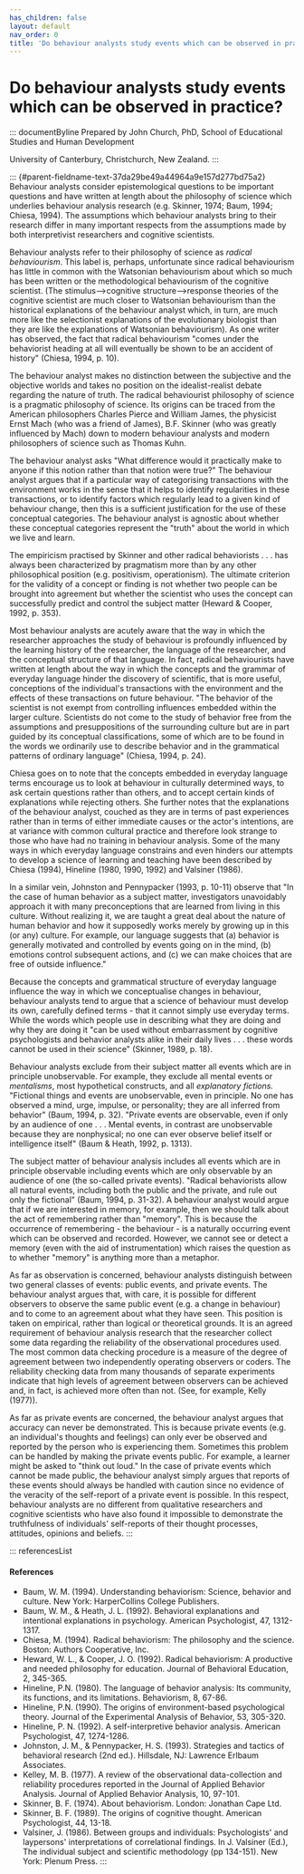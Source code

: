 ```yaml
---
has_children: false
layout: default
nav_order: 0
title: 'Do behaviour analysts study events which can be observed in practice? '
---
```

# Do behaviour analysts study events which can be observed in practice? 


::: documentByline
Prepared by John Church, PhD, School of Educational Studies and Human
Development

University of Canterbury, Christchurch, New Zealand.
:::

::: {#parent-fieldname-text-37da29be49a44964a9e157d277bd75a2}
Behaviour analysts consider epistemological questions to be important
questions and have written at length about the philosophy of science
which underlies behaviour analysis research (e.g. Skinner, 1974; Baum,
1994; Chiesa, 1994). The assumptions which behaviour analysts bring to
their research differ in many important respects from the assumptions
made by both interpretivist researchers and cognitive scientists.

Behaviour analysts refer to their philosophy of science as *radical
behaviourism*. This label is, perhaps, unfortunate since radical
behaviourism has little in common with the Watsonian behaviourism about
which so much has been written or the methodological behaviourism of the
cognitive scientist. (The stimulus--\>cognitive structure--\>response
theories of the cognitive scientist are much closer to Watsonian
behaviourism than the historical explanations of the behaviour analyst
which, in turn, are much more like the selectionist explanations of the
evolutionary biologist than they are like the explanations of Watsonian
behaviourism). As one writer has observed, the fact that radical
behaviourism "comes under the behaviorist heading at all will eventually
be shown to be an accident of history" (Chiesa, 1994, p. 10).

The behaviour analyst makes no distinction between the subjective and
the objective worlds and takes no position on the idealist-realist
debate regarding the nature of truth. The radical behaviourist
philosophy of science is a pragmatic philosophy of science. Its origins
can be traced from the American philosophers Charles Pierce and William
James, the physicist Ernst Mach (who was a friend of James), B.F.
Skinner (who was greatly influenced by Mach) down to modern behaviour
analysts and modern philosophers of science such as Thomas Kuhn.

The behaviour analyst asks "What difference would it practically make to
anyone if this notion rather than that notion were true?" The behaviour
analyst argues that if a particular way of categorising transactions
with the environment works in the sense that it helps to identify
regularities in these transactions, or to identify factors which
regularly lead to a given kind of behaviour change, then this is a
sufficient justification for the use of these conceptual categories. The
behaviour analyst is agnostic about whether these conceptual categories
represent the "truth" about the world in which we live and learn.

The empiricism practised by Skinner and other radical behaviorists . . .
has always been characterized by pragmatism more than by any other
philosophical position (e.g. positivism, operationism). The ultimate
criterion for the validity of a concept or finding is not whether two
people can be brought into agreement but whether the scientist who uses
the concept can successfully predict and control the subject matter
(Heward & Cooper, 1992, p. 353).

Most behaviour analysts are acutely aware that the way in which the
researcher approaches the study of behaviour is profoundly influenced by
the learning history of the researcher, the language of the researcher,
and the conceptual structure of that language. In fact, radical
behaviourists have written at length about the way in which the concepts
and the grammar of everyday language hinder the discovery of scientific,
that is more useful, conceptions of the individual\'s transactions with
the environment and the effects of these transactions on future
behaviour. "The behavior of the scientist is not exempt from controlling
influences embedded within the larger culture. Scientists do not come to
the study of behavior free from the assumptions and presuppositions of
the surrounding culture but are in part guided by its conceptual
classifications, some of which are to be found in the words we
ordinarily use to describe behavior and in the grammatical patterns of
ordinary language" (Chiesa, 1994, p. 24).

Chiesa goes on to note that the concepts embedded in everyday language
terms encourage us to look at behaviour in culturally determined ways,
to ask certain questions rather than others, and to accept certain kinds
of explanations while rejecting others. She further notes that the
explanations of the behaviour analyst, couched as they are in terms of
past experiences rather than in terms of either immediate causes or the
actor\'s intentions, are at variance with common cultural practice and
therefore look strange to those who have had no training in behaviour
analysis. Some of the many ways in which everyday language constrains
and even hinders our attempts to develop a science of learning and
teaching have been described by Chiesa (1994), Hineline (1980, 1990,
1992) and Valsiner (1986).

In a similar vein, Johnston and Pennypacker (1993, p. 10-11) observe
that "In the case of human behavior as a subject matter, investigators
unavoidably approach it with many preconceptions that are learned from
living in this culture. Without realizing it, we are taught a great deal
about the nature of human behavior and how it supposedly works merely by
growing up in this (or any) culture. For example, our language suggests
that (a) behavior is generally motivated and controlled by events going
on in the mind, (b) emotions control subsequent actions, and (c) we can
make choices that are free of outside influence."

Because the concepts and grammatical structure of everyday language
influence the way in which we conceptualise changes in behaviour,
behaviour analysts tend to argue that a science of behaviour must
develop its own, carefully defined terms - that it cannot simply use
everyday terms. While the words which people use in describing what they
are doing and why they are doing it "can be used without embarrassment
by cognitive psychologists and behavior analysts alike in their daily
lives . . . these words cannot be used in their science" (Skinner, 1989,
p. 18).

Behaviour analysts exclude from their subject matter all events which
are in principle unobservable. For example, they exclude all mental
events or *mentalisms*, most hypothetical constructs, and all
*explanatory fictions.* "Fictional things and events are unobservable,
even in principle. No one has observed a mind, urge, impulse, or
personality; they are all inferred from behavior" (Baum, 1994, p. 32).
"Private events are observable, even if only by an audience of one . . .
Mental events, in contrast are unobservable because they are
nonphysical; no one can ever observe belief itself or intelligence
itself" (Baum & Heath, 1992, p. 1313).

The subject matter of behaviour analysis includes all events which are
in principle observable including events which are only observable by an
audience of one (the so-called private events). "Radical behaviorists
allow all natural events, including both the public and the private, and
rule out only the fictional" (Baum, 1994, p. 31-32). A behaviour analyst
would argue that if we are interested in memory, for example, then we
should talk about the act of remembering rather than "memory". This is
because the occurrence of remembering - the behaviour - is a naturally
occurring event which can be observed and recorded. However, we cannot
see or detect a memory (even with the aid of instrumentation) which
raises the question as to whether "memory" is anything more than a
metaphor.

As far as observation is concerned, behaviour analysts distinguish
between two general classes of events: public events, and private
events. The behaviour analyst argues that, with care, it is possible for
different observers to observe the same public event (e.g. a change in
behaviour) and to come to an agreement about what they have seen. This
position is taken on empirical, rather than logical or theoretical
grounds. It is an agreed requirement of behaviour analysis research that
the researcher collect some data regarding the reliability of the
observational procedures used. The most common data checking procedure
is a measure of the degree of agreement between two independently
operating observers or coders. The reliability checking data from many
thousands of separate experiments indicate that high levels of agreement
between observers can be achieved and, in fact, is achieved more often
than not. (See, for example, Kelly (1977)).

As far as private events are concerned, the behaviour analyst argues
that accuracy can never be demonstrated. This is because private events
(e.g. an individual\'s thoughts and feelings) can only ever be observed
and reported by the person who is experiencing them. Sometimes this
problem can be handled by making the private events public. For example,
a learner might be asked to "think out loud." In the case of private
events which cannot be made public, the behaviour analyst simply argues
that reports of these events should always be handled with caution since
no evidence of the veracity of the self-report of a private event is
possible. In this respect, behaviour analysts are no different from
qualitative researchers and cognitive scientists who have also found it
impossible to demonstrate the truthfulness of individuals\' self-reports
of their thought processes, attitudes, opinions and beliefs.
:::

::: referencesList
#### References

-   Baum, W. M. (1994). Understanding behaviorism: Science, behavior and
    culture. New York: HarperCollins College Publishers.
-   Baum, W. M., & Heath, J. L. (1992). Behavioral explanations and
    intentional explanations in psychology. American Psychologist, 47,
    1312-1317.
-   Chiesa, M. (1994). Radical behaviorism: The philosophy and the
    science. Boston: Authors Cooperative, Inc.
-   Heward, W. L., & Cooper, J. O. (1992). Radical behaviorism: A
    productive and needed philosophy for education. Journal of
    Behavioral Education, 2, 345-365.
-   Hineline, P.N. (1980). The language of behavior analysis: Its
    community, its functions, and its limitations. Behaviorism, 8,
    67-86.
-   Hineline, P.N. (1990). The origins of environment-based
    psychological theory. Journal of the Experimental Analysis of
    Behavior, 53, 305-320.
-   Hineline, P. N. (1992). A self-interpretive behavior analysis.
    American Psychologist, 47, 1274-1286.
-   Johnston, J. M., & Pennypacker, H. S. (1993). Strategies and tactics
    of behavioral research (2nd ed.). Hillsdale, NJ: Lawrence Erlbaum
    Associates.
-   Kelley, M. B. (1977). A review of the observational data-collection
    and reliability procedures reported in the Journal of Applied
    Behavior Analysis. Journal of Applied Behavior Analysis, 10, 97-101.
-   Skinner, B. F. (1974). About behaviorism. London: Jonathan Cape Ltd.
-   Skinner, B. F. (1989). The origins of cognitive thought. American
    Psychologist, 44, 13-18.
-   Valsiner, J. (1986). Between groups and individuals: Psychologists\'
    and laypersons\' interpretations of correlational findings. In J.
    Valsiner (Ed.), The individual subject and scientific methodology
    (pp 134-151). New York: Plenum Press.
:::
